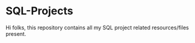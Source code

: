 # SQL-Projects
Hi folks, this repository contains all my SQL project related resources/files present.

